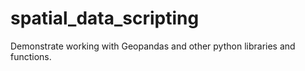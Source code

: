 # spatial_data_scripting
Demonstrate working with Geopandas and other python libraries and functions.
